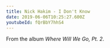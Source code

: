 ```yaml
---
title: Nick Hakim - I Don't Know
date: 2019-06-06T10:25:27.600Z
youtubeId: fQrBbY7hhS4
---
```

From the album *Where Will We Go, Pt. 2*.
